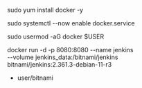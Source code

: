 sudo yum install docker -y

sudo systemctl --now enable docker.service

sudo usermod -aG docker $USER

docker run -d -p 8080:8080 --name jenkins \
  --volume jenkins_data:/bitnami/jenkins \
  bitnami/jenkins:2.361.3-debian-11-r3 
  
- user/bitnami
